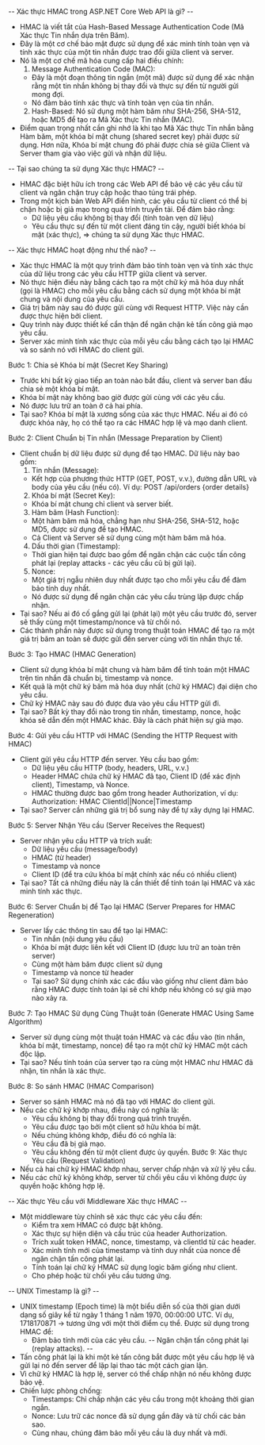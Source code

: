-- Xác thực HMAC trong ASP.NET Core Web API là gì? -- 
- HMAC là viết tắt của Hash-Based Message Authentication Code (Mã Xác thực Tin nhắn dựa trên Băm). 
- Đây là một cơ chế bảo mật được sử dụng để xác minh tính toàn vẹn và tính xác thực của một tin nhắn được trao đổi giữa client và server.
- Nó là một cơ chế mã hóa cung cấp hai điều chính:
  1. Message Authentication Code (MAC): 
    - Đây là một đoạn thông tin ngắn (một mã) được sử dụng để xác nhận rằng một tin nhắn không bị thay đổi và thực sự đến từ người gửi mong đợi. 
    - Nó đảm bảo tính xác thực và tính toàn vẹn của tin nhắn.
  2. Hash-Based: Nó sử dụng một hàm băm như SHA-256, SHA-512, hoặc MD5 để tạo ra Mã Xác thực Tin nhắn (MAC).
- Điểm quan trọng nhất cần ghi nhớ là khi tạo Mã Xác thực Tin nhắn bằng Hàm băm, một khóa bí mật chung (shared secret key) phải được sử dụng. Hơn nữa, Khóa bí mật chung đó phải được chia sẻ giữa Client và Server tham gia vào việc gửi và nhận dữ liệu.

-- Tại sao chúng ta sử dụng Xác thực HMAC? -- 
- HMAC đặc biệt hữu ích trong các Web API để bảo vệ các yêu cầu từ client và ngăn chặn truy cập hoặc thao túng trái phép. 
- Trong một kịch bản Web API điển hình, các yêu cầu từ client có thể bị chặn hoặc bị giả mạo trong quá trình truyền tải. Để đảm bảo rằng:
  - Dữ liệu yêu cầu không bị thay đổi (tính toàn vẹn dữ liệu)
  - Yêu cầu thực sự đến từ một client đáng tin cậy, người biết khóa bí mật (xác thực),
=> chúng ta sử dụng Xác thực HMAC.

-- Xác thực HMAC hoạt động như thế nào? --
- Xác thực HMAC là một quy trình đảm bảo tính toàn vẹn và tính xác thực của dữ liệu trong các yêu cầu HTTP giữa client và server. 
- Nó thực hiện điều này bằng cách tạo ra một chữ ký mã hóa duy nhất (gọi là HMAC) cho mỗi yêu cầu bằng cách sử dụng một khóa bí mật chung và nội dung của yêu cầu. 
- Giá trị băm này sau đó được gửi cùng với Request HTTP. Việc này cần được thực hiện bởi client.
- Quy trình này được thiết kế cẩn thận để ngăn chặn kẻ tấn công giả mạo yêu cầu.
- Server xác minh tính xác thực của mỗi yêu cầu bằng cách tạo lại HMAC và so sánh nó với HMAC do client gửi.

Bước 1: Chia sẻ Khóa bí mật (Secret Key Sharing)
  - Trước khi bất kỳ giao tiếp an toàn nào bắt đầu, client và server ban đầu chia sẻ một khóa bí mật.
  - Khóa bí mật này không bao giờ được gửi cùng với các yêu cầu.
  - Nó được lưu trữ an toàn ở cả hai phía.
  - Tại sao? Khóa bí mật là xương sống của xác thực HMAC. Nếu ai đó có được khóa này, họ có thể tạo ra các HMAC hợp lệ và mạo danh client.

Bước 2: Client Chuẩn bị Tin nhắn (Message Preparation by Client)
  - Client chuẩn bị dữ liệu được sử dụng để tạo HMAC. Dữ liệu này bao gồm:
    1. Tin nhắn (Message): 
      - Kết hợp của phương thức HTTP (GET, POST, v.v.), đường dẫn URL và body của yêu cầu (nếu có). Ví dụ: POST /api/orders {order details}
    2. Khóa bí mật (Secret Key): 
      - Khóa bí mật chung chỉ client và server biết.
    3. Hàm băm (Hash Function): 
      - Một hàm băm mã hóa, chẳng hạn như SHA-256, SHA-512, hoặc MD5, được sử dụng để tạo HMAC.
      - Cả Client và Server sẽ sử dụng cùng một hàm băm mã hóa.
    4. Dấu thời gian (Timestamp): 
      - Thời gian hiện tại được bao gồm để ngăn chặn các cuộc tấn công phát lại (replay attacks - các yêu cầu cũ bị gửi lại).
    5. Nonce: 
      - Một giá trị ngẫu nhiên duy nhất được tạo cho mỗi yêu cầu để đảm bảo tính duy nhất. 
      - Nó được sử dụng để ngăn chặn các yêu cầu trùng lặp được chấp nhận.
  - Tại sao? Nếu ai đó cố gắng gửi lại (phát lại) một yêu cầu trước đó, server sẽ thấy cùng một timestamp/nonce và từ chối nó.
  - Các thành phần này được sử dụng trong thuật toán HMAC để tạo ra một giá trị băm an toàn sẽ được gửi đến server cùng với tin nhắn thực tế.

Bước 3: Tạo HMAC (HMAC Generation)
  - Client sử dụng khóa bí mật chung và hàm băm để tính toán một HMAC trên tin nhắn đã chuẩn bị, timestamp và nonce.
  - Kết quả là một chữ ký băm mã hóa duy nhất (chữ ký HMAC) đại diện cho yêu cầu.
  - Chữ ký HMAC này sau đó được đưa vào yêu cầu HTTP gửi đi.
  - Tại sao? Bất kỳ thay đổi nào trong tin nhắn, timestamp, nonce, hoặc khóa sẽ dẫn đến một HMAC khác. Đây là cách phát hiện sự giả mạo.

Bước 4: Gửi yêu cầu HTTP với HMAC (Sending the HTTP Request with HMAC)
  - Client gửi yêu cầu HTTP đến server. Yêu cầu bao gồm:
    - Dữ liệu yêu cầu HTTP (body, headers, URL, v.v.)
    - Header HMAC chứa chữ ký HMAC đã tạo, Client ID (để xác định client), Timestamp, và Nonce.
    - HMAC thường được bao gồm trong header Authorization, ví dụ: Authorization: HMAC ClientId|<HMAC Signature>|Nonce|Timestamp
  - Tại sao? Server cần những giá trị bổ sung này để tự xây dựng lại HMAC.

Bước 5: Server Nhận Yêu cầu (Server Receives the Request)
  - Server nhận yêu cầu HTTP và trích xuất:
    - Dữ liệu yêu cầu (message/body)
    - HMAC (từ header)
    - Timestamp và nonce
    - Client ID (để tra cứu khóa bí mật chính xác nếu có nhiều client)
  - Tại sao? Tất cả những điều này là cần thiết để tính toán lại HMAC và xác minh tính xác thực.

Bước 6: Server Chuẩn bị để Tạo lại HMAC (Server Prepares for HMAC Regeneration)
- Server lấy các thông tin sau để tạo lại HMAC:
  - Tin nhắn (nội dung yêu cầu)
  - Khóa bí mật được liên kết với Client ID (được lưu trữ an toàn trên server)
  - Cùng một hàm băm được client sử dụng
  - Timestamp và nonce từ header
  - Tại sao? Sử dụng chính xác các đầu vào giống như client đảm bảo rằng HMAC được tính toán lại sẽ chỉ khớp nếu không có sự giả mạo nào xảy ra.

Bước 7: Tạo HMAC Sử dụng Cùng Thuật toán (Generate HMAC Using Same Algorithm)
  - Server sử dụng cùng một thuật toán HMAC và các đầu vào (tin nhắn, khóa bí mật, timestamp, nonce) để tạo ra một chữ ký HMAC một cách độc lập.
  - Tại sao? Nếu tính toán của server tạo ra cùng một HMAC như HMAC đã nhận, tin nhắn là xác thực.

Bước 8: So sánh HMAC (HMAC Comparison)
  - Server so sánh HMAC mà nó đã tạo với HMAC do client gửi.
  - Nếu các chữ ký khớp nhau, điều này có nghĩa là:
    - Yêu cầu không bị thay đổi trong quá trình truyền.
    - Yêu cầu được tạo bởi một client sở hữu khóa bí mật.
    - Nếu chúng không khớp, điều đó có nghĩa là:
    - Yêu cầu đã bị giả mạo.
    - Yêu cầu không đến từ một client được ủy quyền.
Bước 9: Xác thực Yêu cầu (Request Validation)
  - Nếu cả hai chữ ký HMAC khớp nhau, server chấp nhận và xử lý yêu cầu.
  - Nếu các chữ ký không khớp, server từ chối yêu cầu vì không được ủy quyền hoặc không hợp lệ.

-- Xác thực Yêu cầu với Middleware Xác thực HMAC -- 
- Một middleware tùy chỉnh sẽ xác thực các yêu cầu đến:
  - Kiểm tra xem HMAC có được bật không.
  - Xác thực sự hiện diện và cấu trúc của header Authorization.
  - Trích xuất token HMAC, nonce, timestamp, và clientId từ các header.
  - Xác minh tính mới của timestamp và tính duy nhất của nonce để ngăn chặn tấn công phát lại.
  - Tính toán lại chữ ký HMAC sử dụng logic băm giống như client.
  - Cho phép hoặc từ chối yêu cầu tương ứng.

-- UNIX Timestamp là gì? -- 
- UNIX timestamp (Epoch time) là một biểu diễn số của thời gian dưới dạng số giây kể từ ngày 1 tháng 1 năm 1970, 00:00:00 UTC. Ví dụ, 1718170871 → tương ứng với một thời điểm cụ thể. Được sử dụng trong HMAC để:
  - Đảm bảo tính mới của các yêu cầu.
-- Ngăn chặn tấn công phát lại (replay attacks). -- 
- Tấn công phát lại là khi một kẻ tấn công bắt được một yêu cầu hợp lệ và gửi lại nó đến server để lặp lại thao tác một cách gian lận. 
- Vì chữ ký HMAC là hợp lệ, server có thể chấp nhận nó nếu không được bảo vệ.
- Chiến lược phòng chống:
  - Timestamps: Chỉ chấp nhận các yêu cầu trong một khoảng thời gian ngắn.
  - Nonce: Lưu trữ các nonce đã sử dụng gần đây và từ chối các bản sao.
  - Cùng nhau, chúng đảm bảo mỗi yêu cầu là duy nhất và mới.